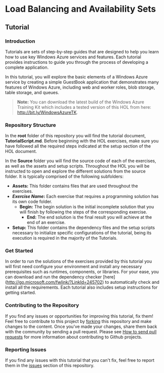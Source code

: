 # Load Balancing and Availability Sets #

## Tutorial ##

### Introduction ###

Tutorials are sets of step-by-step guides that are designed to help you learn how to use key Windows Azure services and features.  Each tutorial provides instructions to guide you through the process of developing a complete application.

In this tutorial, you will explore the basic elements of a Windows Azure service by creating a simple GuestBook application that demonstrates many features of Windows Azure, including web and worker roles, blob storage, table storage, and queues.

> **Note:** You can download the latest build of the Windows Azure Training Kit which includes a tested version of this HOL from here: http://bit.ly/WindowsAzureTK.

### Repository Structure ###

In the **root** folder of this repository you will find the tutorial document, **TutorialScript.md**. Before beginning with the HOL exercises, make sure you have followed all the required steps indicated at the setup section of the HOL document. 

In the **Source** folder you will find the source code of each of the exercises, as well as the assets and setup scripts. Throughout the HOL you will be instructed to open and explore the different solutions from the source folder. It is typically comprised of the following subfolders:

- **Assets:** This folder contains files that are used throughout the exercises.
- **_Exercise Name_:** Each exercise that requires a programming solution has its own code folder.
  - **Begin:** The begin solution is the initial incomplete solution that you will finish by following the steps of the corresponding exercise.
	- **End:** The end solution is the final result you will achieve at the end of an exercise.
- **Setup:** This folder contains the dependency files and the setup scripts necessary to initialize specific configurations of the tutorial, being its execution is required in the majority of the Tutorials.

### Get Started ###

In order to run the solutions of the exercises provided by this tutorial you will first need configure your environment and install any necessary prerequisites such as runtimes, components, or libraries. For your ease, you can download and run the dependency checker [here] (http://go.microsoft.com/fwlink/?LinkId=245702) to automatically check and install all the requirements.  Each tutorial also includes setup instructions for getting started.

### Contributing to the Repository ###

If you find any issues or opportunities for improving this tutorial, fix them!  Feel free to contribute to this project by [forking](http://help.github.com/fork-a-repo/) this repository and make changes to the content.  Once you've made your changes, share them back with the community by sending a pull request. Please see [How to send pull requests](http://help.github.com/send-pull-requests/) for more information about contributing to Github projects.

### Reporting Issues ###

If you find any issues with this tutorial that you can't fix, feel free to report them in the [issues](https://github.com/WindowsAzure-TrainingKit/Tutorial-HelloWindowsAzure/issues) section of this repository.